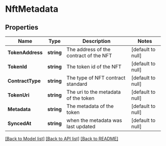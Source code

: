 # NftMetadata

## Properties
Name | Type | Description | Notes
------------ | ------------- | ------------- | -------------
**TokenAddress** | **string** | The address of the contract of the NFT | [default to null]
**TokenId** | **string** | The token id of the NFT | [default to null]
**ContractType** | **string** | The type of NFT contract standard | [default to null]
**TokenUri** | **string** | The uri to the metadata of the token | [default to null]
**Metadata** | **string** | The metadata of the token | [default to null]
**SyncedAt** | **string** | when the metadata was last updated | [default to null]

[[Back to Model list]](../README.md#documentation-for-models) [[Back to API list]](../README.md#documentation-for-api-endpoints) [[Back to README]](../README.md)

